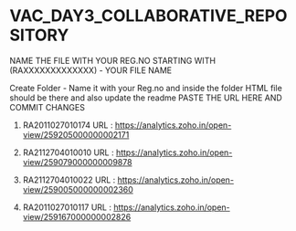# VAC_DAY3_COLLABORATIVE_REPOSITORY
NAME THE FILE WITH YOUR REG.NO STARTING WITH (RAXXXXXXXXXXXXX) - YOUR FILE NAME

Create Folder - Name it with your Reg.no and inside the folder HTML file should be there and also update the readme
   PASTE THE URL HERE AND COMMIT CHANGES
   
  1) RA2011027010174
     URL : https://analytics.zoho.in/open-view/259205000000002171

  2) RA2112704010010
     URL : https://analytics.zoho.in/open-view/259079000000009878

  2) RA2112704010022
     URL : https://analytics.zoho.in/open-view/259005000000002360
     
  4) RA2011027010117
       URL : https://analytics.zoho.in/open-view/259167000000002826


